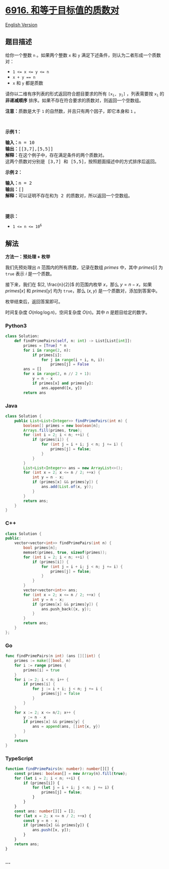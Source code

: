 # [6916. 和等于目标值的质数对](https://leetcode.cn/problems/prime-pairs-with-target-sum)

[English Version](/solution/6900-6999/6916.Prime%20Pairs%20With%20Target%20Sum/README_EN.md)

## 题目描述

<!-- 这里写题目描述 -->

<p>给你一个整数 <code>n</code> 。如果两个整数 <code>x</code> 和 <code>y</code> 满足下述条件，则认为二者形成一个质数对：</p>

<ul>
	<li><code>1 &lt;= x &lt;= y &lt;= n</code></li>
	<li><code>x + y == n</code></li>
	<li><code>x</code> 和 <code>y</code> 都是质数</li>
</ul>

<p>请你以二维有序列表的形式返回符合题目要求的所有 <code>[x<sub>i</sub>, y<sub>i</sub>]</code> ，列表需要按 <code>x<sub>i</sub></code> 的 <strong>非递减顺序</strong> 排序。如果不存在符合要求的质数对，则返回一个空数组。</p>

<p><strong>注意：</strong>质数是大于 <code>1</code> 的自然数，并且只有两个因子，即它本身和 <code>1</code> 。</p>

<p>&nbsp;</p>

<p><strong>示例 1：</strong></p>

<pre><strong>输入：</strong>n = 10
<strong>输出：</strong>[[3,7],[5,5]]
<strong>解释：</strong>在这个例子中，存在满足条件的两个质数对。 
这两个质数对分别是 [3,7] 和 [5,5]，按照题面描述中的方式排序后返回。
</pre>

<p><strong>示例 2：</strong></p>

<pre><strong>输入：</strong>n = 2
<strong>输出：</strong>[]
<strong>解释：</strong>可以证明不存在和为 2 的质数对，所以返回一个空数组。 
</pre>

<p>&nbsp;</p>

<p><strong>提示：</strong></p>

<ul>
	<li><code>1 &lt;= n &lt;= 10<sup>6</sup></code></li>
</ul>

## 解法

<!-- 这里可写通用的实现逻辑 -->

**方法一：预处理 + 枚举**

我们先预处理出 $n$ 范围内的所有质数，记录在数组 $primes$ 中，其中 $primes[i]$ 为 `true` 表示 $i$ 是一个质数。

接下来，我们在 $[2, \frac{n}{2}]$ 的范围内枚举 $x$，那么 $y = n - x$，如果 $primes[x]$ 和 $primes[y]$ 均为 `true`，那么 $(x, y)$ 是一个质数对，添加到答案中。

枚举结束后，返回答案即可。

时间复杂度 $O(n \log \log n)$，空间复杂度 $O(n)$。其中 $n$ 是题目给定的数字。

<!-- tabs:start -->

### **Python3**

<!-- 这里可写当前语言的特殊实现逻辑 -->

```python
class Solution:
    def findPrimePairs(self, n: int) -> List[List[int]]:
        primes = [True] * n
        for i in range(2, n):
            if primes[i]:
                for j in range(i + i, n, i):
                    primes[j] = False
        ans = []
        for x in range(2, n // 2 + 1):
            y = n - x
            if primes[x] and primes[y]:
                ans.append([x, y])
        return ans
```

### **Java**

<!-- 这里可写当前语言的特殊实现逻辑 -->

```java
class Solution {
    public List<List<Integer>> findPrimePairs(int n) {
        boolean[] primes = new boolean[n];
        Arrays.fill(primes, true);
        for (int i = 2; i < n; ++i) {
            if (primes[i]) {
                for (int j = i + i; j < n; j += i) {
                    primes[j] = false;
                }
            }
        }
        List<List<Integer>> ans = new ArrayList<>();
        for (int x = 2; x <= n / 2; ++x) {
            int y = n - x;
            if (primes[x] && primes[y]) {
                ans.add(List.of(x, y));
            }
        }
        return ans;
    }
}
```

### **C++**

```cpp
class Solution {
public:
    vector<vector<int>> findPrimePairs(int n) {
        bool primes[n];
        memset(primes, true, sizeof(primes));
        for (int i = 2; i < n; ++i) {
            if (primes[i]) {
                for (int j = i + i; j < n; j += i) {
                    primes[j] = false;
                }
            }
        }
        vector<vector<int>> ans;
        for (int x = 2; x <= n / 2; ++x) {
            int y = n - x;
            if (primes[x] && primes[y]) {
                ans.push_back({x, y});
            }
        }
        return ans;
    }
};
```

### **Go**

```go
func findPrimePairs(n int) (ans [][]int) {
	primes := make([]bool, n)
	for i := range primes {
		primes[i] = true
	}
	for i := 2; i < n; i++ {
		if primes[i] {
			for j := i + i; j < n; j += i {
				primes[j] = false
			}
		}
	}
	for x := 2; x <= n/2; x++ {
		y := n - x
		if primes[x] && primes[y] {
			ans = append(ans, []int{x, y})
		}
	}
	return
}
```

### **TypeScript**

```ts
function findPrimePairs(n: number): number[][] {
    const primes: boolean[] = new Array(n).fill(true);
    for (let i = 2; i < n; ++i) {
        if (primes[i]) {
            for (let j = i + i; j < n; j += i) {
                primes[j] = false;
            }
        }
    }
    const ans: number[][] = [];
    for (let x = 2; x <= n / 2; ++x) {
        const y = n - x;
        if (primes[x] && primes[y]) {
            ans.push([x, y]);
        }
    }
    return ans;
}
```

### **...**

```

```

<!-- tabs:end -->
